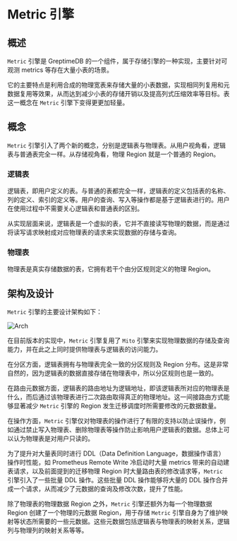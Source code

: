 # Metric 引擎

## 概述

`Metric` 引擎是 GreptimeDB 的一个组件，属于存储引擎的一种实现，主要针对可观测 metrics 等存在大量小表的场景。

它的主要特点是利用合成的物理宽表来存储大量的小表数据，实现相同列复用和元数据复用等效果，从而达到减少小表的存储开销以及提高列式压缩效率等目标。表这一概念在 `Metric` 引擎下变得更更加轻量。

## 概念

`Metric` 引擎引入了两个新的概念，分别是逻辑表与物理表。从用户视角看，逻辑表与普通表完全一样。从存储视角看，物理 Region 就是一个普通的 Region。

### 逻辑表
逻辑表，即用户定义的表。与普通的表都完全一样，逻辑表的定义包括表的名称、列的定义、索引的定义等。用户的查询、写入等操作都是基于逻辑表进行的。用户在使用过程中不需要关心逻辑表和普通表的区别。

从实现层面来说，逻辑表是一个虚拟的表，它并不直接读写物理的数据，而是通过将读写请求映射成对应物理表的请求来实现数据的存储与查询。

### 物理表
物理表是真实存储数据的表，它拥有若干个由分区规则定义的物理 Region。

## 架构及设计

`Metric` 引擎的主要设计架构如下：

![Arch](/metric-engine-arch.png)

在目前版本的实现中，`Metric` 引擎复用了 `Mito` 引擎来实现物理数据的存储及查询能力，并在此之上同时提供物理表与逻辑表的访问能力。

在分区方面，逻辑表拥有与物理表完全一致的分区规则及 Region 分布。这是非常自然的，因为逻辑表的数据直接存储在物理表中，所以分区规则也是一致的。

在路由元数据方面，逻辑表的路由地址为逻辑地址，即该逻辑表所对应的物理表是什么，而后通过该物理表进行二次路由取得真正的物理地址。这一间接路由方式能够显著减少 `Metric` 引擎的 Region 发生迁移调度时所需要修改的元数据数量。

在操作方面，`Metric` 引擎仅对物理表的操作进行了有限的支持以防止误操作，例如通过禁止写入物理表、删除物理表等操作防止影响用户逻辑表的数据。总体上可以认为物理表是对用户只读的。

为了提升对大量表同时进行 DDL（Data Definition Language，数据操作语言）操作时性能，如 Prometheus Remote Write 冷启动时大量 metrics 带来的自动建表请求，以及前面提到的迁移物理 Region 时大量路由表的修改请求等，`Metric` 引擎引入了一些批量 DDL 操作。这些批量 DDL 操作能够将大量的 DDL 操作合并成一个请求，从而减少了元数据的查询及修改次数，提升了性能。

除了物理表的物理数据 Region 之外，`Metric` 引擎还额外为每一个物理数据 Region 创建了一个物理的元数据 Region，用于存储 `Metric` 引擎自身为了维护映射等状态所需要的一些元数据。这些元数据包括逻辑表与物理表的映射关系，逻辑列与物理列的映射关系等等。
